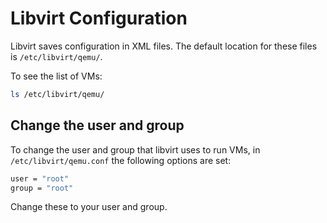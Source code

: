 # Libvirt Configuration

Libvirt saves configuration in XML files. The default location for these files is `/etc/libvirt/qemu/`.

To see the list of VMs:

``` bash
ls /etc/libvirt/qemu/
```

## Change the user and group

To change the user and group that libvirt uses to run VMs, in `/etc/libvirt/qemu.conf` the following options are set:

``` bash
user = "root"
group = "root"
```

Change these to your user and group.

